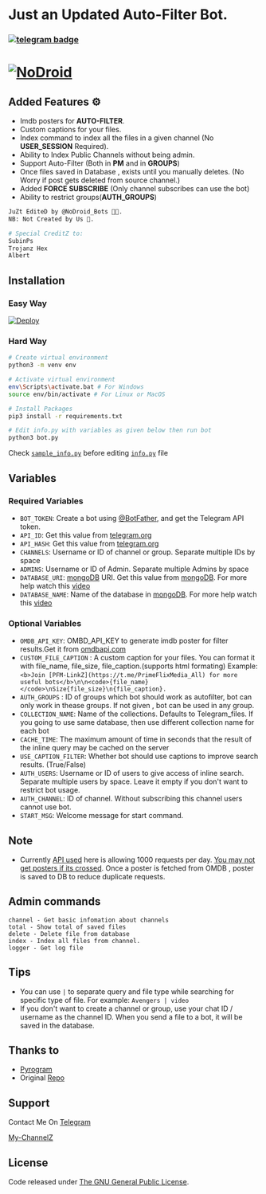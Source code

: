 # Just an Updated Auto-Filter Bot.
### [![telegram badge](https://img.shields.io/badge/@NoDroid_Support-30302f?style=for-the-badge&logo=telegram)](https://t.me/NoDroid_Support)
# [![NoDroid](https://img.shields.io/badge/NoDroid_Bots-orange?style=for-the-badge&logo=telegram)](https://t.me/NoDroid_Bots)  

## Added Features ⚙️
* Imdb posters for <b>AUTO-FILTER</b>.
* Custom captions for your files.
* Index command to index all the files in a given channel (No **USER_SESSION** Required).
* Ability to Index Public Channels without being admin.
* Support Auto-Filter (Both in <b>PM</b> and in **GROUPS**)
* Once files saved in Database , exists until you manually deletes. (No Worry if post gets deleted from source channel.)
* Added **FORCE SUBSCRIBE** (Only channel subscribes can use the bot)
* Ability to restrict groups(**AUTH_GROUPS**)

```bash
JuZt EditeD by @NoDroid_Bots 🧑‍💻.
NB: Not Created by Us 🤭.

# Special CreditZ to:
SubinPs
Trojanz Hex
Albert
```

## Installation

### Easy Way
[![Deploy](https://www.herokucdn.com/deploy/button.svg)](https://heroku.com/deploy?template=https://github.com/NoDroidBots/MediaSearch-AutoFiilter_Bot)
### Hard Way

```bash
# Create virtual environment
python3 -m venv env

# Activate virtual environment
env\Scripts\activate.bat # For Windows
source env/bin/activate # For Linux or MacOS

# Install Packages
pip3 install -r requirements.txt

# Edit info.py with variables as given below then run bot
python3 bot.py
```
Check [`sample_info.py`](sample_info.py) before editing [`info.py`](info.py) file

## Variables

### Required Variables
* `BOT_TOKEN`: Create a bot using [@BotFather](https://telegram.dog/BotFather), and get the Telegram API token.
* `API_ID`: Get this value from [telegram.org](https://my.telegram.org/apps)
* `API_HASH`: Get this value from [telegram.org](https://my.telegram.org/apps)
* `CHANNELS`: Username or ID of channel or group. Separate multiple IDs by space
* `ADMINS`: Username or ID of Admin. Separate multiple Admins by space
* `DATABASE_URI`: [mongoDB](https://www.mongodb.com) URI. Get this value from [mongoDB](https://www.mongodb.com). For more help watch this [video](https://youtu.be/dsuTn4qV2GA)
* `DATABASE_NAME`: Name of the database in [mongoDB](https://www.mongodb.com). For more help watch this [video](https://youtu.be/dsuTn4qV2GA)

### Optional Variables
* `OMDB_API_KEY`: OMBD_API_KEY to generate imdb poster for filter results.Get it from [omdbapi.com](http://www.omdbapi.com/apikey.aspx)
* `CUSTOM_FILE_CAPTION` : A custom caption for your files. You can format it with file_name, file_size, file_caption.(supports html formating)
Example: `<b>Join [PFM-LinkZ](https://t.me/PrimeFlixMedia_All) for more useful bots</b>\n\n<code>{file_name}</code>\nSize{file_size}\n{file_caption}.`
* `AUTH_GROUPS` : ID of groups which bot should work as autofilter, bot can only work in thease groups. If not given , bot can be used in any group.
* `COLLECTION_NAME`: Name of the collections. Defaults to Telegram_files. If you going to use same database, then use different collection name for each bot
* `CACHE_TIME`: The maximum amount of time in seconds that the result of the inline query may be cached on the server
* `USE_CAPTION_FILTER`: Whether bot should use captions to improve search results. (True/False)
* `AUTH_USERS`: Username or ID of users to give access of inline search. Separate multiple users by space. Leave it empty if you don't want to restrict bot usage.
* `AUTH_CHANNEL`: ID of channel. Without subscribing this channel users cannot use bot.
* `START_MSG`: Welcome message for start command.

## Note
* Currently [API used](http://www.omdbapi.com) here is allowing 1000 requests per day. [You may not get posters if its crossed](https://t.me/ThankTelegram/910168). 
Once a poster is fetched from OMDB , poster is saved to DB to reduce duplicate requests.

## Admin commands
```
channel - Get basic infomation about channels
total - Show total of saved files
delete - Delete file from database
index - Index all files from channel.
logger - Get log file
```

## Tips
* You can use `|` to separate query and file type while searching for specific type of file. For example: `Avengers | video`
* If you don't want to create a channel or group, use your chat ID / username as the channel ID. When you send a file to a bot, it will be saved in the database.



## Thanks to 
* [Pyrogram](https://github.com/pyrogram/pyrogram)
* Original [Repo](https://github.com/Mahesh0253/Media-Search-bot)


## Support
Contact Me On [Telegram](https://t.me/ClaeyZ_UBot)

[My-ChannelZ](https://t.me/PrimeFlixMedia_All)

## License
Code released under [The GNU General Public License](LICENSE).
